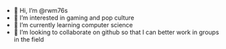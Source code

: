 - 👋 Hi, I’m @rwm76s
- 👀 I’m interested in gaming and pop culture
- 🌱 I’m currently learning computer science
- 💞️ I’m looking to collaborate on github so that I can better work in groups in the field

<!---
rwm76s/rwm76s is a ✨ special ✨ repository because its `README.md` (this file) appears on your GitHub profile.
You can click the Preview link to take a look at your changes.
--->
